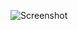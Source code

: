 ![Screenshot](https://raw.githubusercontent.com/Cryakl/Ultimate-RAT-Collection/refs/heads/main/NjW0rm/Njw0rm%20v0.3.3/Screenshot.png)
